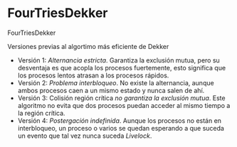 # FourTriesDekker
FourTriesDekker

Versiones previas al algortimo más eficiente de Dekker

- Versión 1: *Alternancia estricta*. Garantiza la exclusión mutua, pero su desventaja es que acopla los procesos fuertemente, esto significa que los procesos lentos atrasan a los procesos rápidos.
- Versión 2: *Problema interbloqueo*. No existe la alternancia, aunque ambos procesos caen a un mismo estado y nunca salen de ahí.
- Versión 3: Colisión región crítica *no garantiza la exclusión mutua*. Este algoritmo no evita que dos procesos puedan acceder al mismo tiempo a la región crítica.
- Versión 4: *Postergación indefinida*. Aunque los procesos no están en interbloqueo, un proceso o varios se quedan esperando a que suceda un evento que tal vez nunca suceda *Livelock*.


